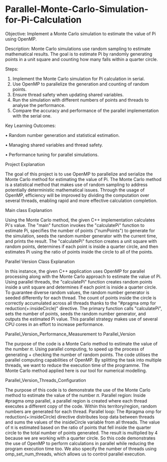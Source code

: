 # Parallel-Monte-Carlo-Simulation-for-Pi-Calculation

Objective: Implement a Monte Carlo simulation to estimate the value of Pi using OpenMP.

Description: Monte Carlo simulations use random sampling to estimate mathematical results. The goal is to estimate Pi by randomly generating points in a unit square and counting how many falls within a quarter circle.

Steps:
1.	Implement the Monte Carlo simulation for Pi calculation in serial.
2.	Use OpenMP to parallelize the generation and counting of random points.
3.	Ensure thread safety when updating shared variables.
4.	Run the simulation with different numbers of points and threads to analyse the performance.
5.	Compare the accuracy and performance of the parallel implementation with the serial one.

Key Learning Outcomes:

•	Random number generation and statistical estimation.

•	Managing shared variables and thread safety.

•	Performance tuning for parallel simulations.


Project Explanation 

The goal of this project is to use OpenMP to parallelize and serialize the Monte Carlo method for estimating the value of Pi. The Monte 
Carlo method is a statistical method that makes use of random sampling to address potentially deterministic mathematical issues. Through
the usage of OpenMP, efficiency will be improved by dividing the computation over several threads, enabling rapid and more effective 
calculation completion.


Main class Explanation

Using the Monte Carlo method, the given C++ implementation calculates Pi's value. The "main" function invokes the "calculatePi" function
to estimate Pi, specifies the number of points ("numPoints") to generate for the simulation, seeds the random number generator with the 
current time, and prints the result. The "calculatePi" function creates a unit square with random points, determines if each point is 
inside a quarter circle, and then estimates Pi using the ratio of points inside the circle to all of the points.

Parallel Version Class Explanation 

In this instance, the given C++ application uses OpenMP for parallel processing along with the Monte Carlo approach to estimate the 
value of Pi. Using parallel threads, the "calculatePi" function creates random points inside a unit square and determines if each point
is inside a quarter circle. To guarantee diverse random values, the random number generator is seeded differently for each thread. The 
count of points inside the circle is correctly accumulated across all threads thanks to the "#pragma omp for reduction(+:insideCircle)"
directive. The primary function calls "calculatePi", sets the number of points, seeds the random number generator, and outputs the 
estimated Pi value. This parallel strategy makes use of several CPU cores in an effort to increase performance.


Parallel_Version_Performance_Measurement to Parallel_Version

The purpose of the code is a Monte Carlo method to estimate the value of the number 𝜋. Using parallel computing, to speed up the process of generating + checking the number of random points. The code utilises the parallel computing capabilities of OpenMP. By splitting the task into multiple threads, we want to reduce the execution time of the programme. The Monte Carlo method applied here is our tool for numerical modelling.


Parallel_Version_Threads_Configuration

The purpose of this code is to demonstrate the use of the Monte Carlo method to estimate the value of the number 𝜋.
Parallel region: Inside #pragma omp parallel, a parallel region is created where each thread executes a different copy of the code. Within this territory/region, random numbers are generated for each thread.
Parallel loop: The #pragma omp for reduction(+:insideCircle) directive distributes loop data between threads and sums the values of the insideCircle variable from all threads.
The value of π is estimated based on the ratio of points that fell inside the quarter circle to the total number of points generated. The result is multiplied by 4 because we are working with a quarter circle.
So this code demonstrates the use of OpenMP to perform calculations in parallel while reducing the program execution time too. We also specify the number of threads using omp_set_num_threads, which allows us to control parallel execution. 
